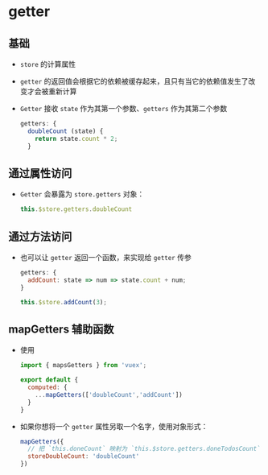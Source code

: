 # getter

## 基础

+ `store` 的计算属性

+ `getter` 的返回值会根据它的依赖被缓存起来，且只有当它的依赖值发生了改变才会被重新计算

+ `Getter` 接收 `state` 作为其第一个参数、`getters` 作为其第二个参数

  ```js
  getters: {
    doubleCount (state) {
      return state.count * 2;
    }
  ```

## 通过属性访问

+ `Getter` 会暴露为 `store.getters` 对象：

  ```js
  this.$store.getters.doubleCount
  ```

## 通过方法访问

+ 也可以让 `getter` 返回一个函数，来实现给 `getter` 传参

  ```js
  getters: {
    addCount: state => num => state.count + num;
  }
  ```

  ```js
  this.$store.addCount(3);
  ```

## mapGetters 辅助函数

+ 使用

  ```js
  import { mapsGetters } from 'vuex';

  export default {
    computed: {
      ...mapGetters(['doubleCount','addCount'])
    }
  }
  ```

+ 如果你想将一个 `getter` 属性另取一个名字，使用对象形式：

  ```js
  mapGetters({
    // 把 `this.doneCount` 映射为 `this.$store.getters.doneTodosCount`
    storeDoubleCount: 'doubleCount'
  })
  ````
